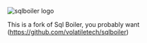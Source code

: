 ![sqlboiler logo](http://i.imgur.com/ilkv0r9.png)

This is a fork of Sql Boiler, you probably want (https://github.com/volatiletech/sqlboiler)